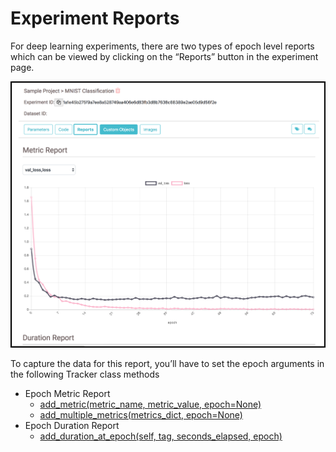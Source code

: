 # Experiment Reports

For deep learning experiments, there are two types of epoch level reports which can be viewed by clicking on the “Reports” button in the experiment page.

![Screenshot](../img/8.png)

To capture the data for this report, you’ll have to set the epoch arguments in the following Tracker class methods

* Epoch Metric Report
    * [add_metric(metric_name, metric_value, epoch=None)](../track.md#add_metric)
    * [add_multiple_metrics(metrics_dict, epoch=None)](../track.md#add_multiple_metrics)
* Epoch Duration Report
    * [add_duration_at_epoch(self, tag, seconds_elapsed, epoch)](../track.md#add_duration_at_epoch)
